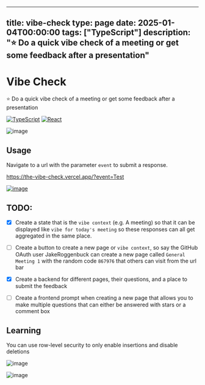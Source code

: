 
---
title: vibe-check
type: page
date: 2025-01-04T00:00:00
tags: ["TypeScript"]
description: "⭐ Do a quick vibe check of a meeting or get some feedback after a presentation"
---


# Vibe Check
⭐ Do a quick vibe check of a meeting or get some feedback after a presentation

[![TypeScript](https://img.shields.io/badge/typescript-%23007ACC.svg?style=for-the-badge&logo=typescript&logoColor=white)](https://github.com/JakeRoggenbuck?tab=repositories&q=&type=&language=typescript)
[![React](https://img.shields.io/badge/React-%2320232a.svg?logo=react&logoColor=%2361DAFB&style=for-the-badge)](#)
<!-- [![Build](https://img.shields.io/github/actions/workflow/status/jakeroggenbuck/vibe-check/npm.yml?branch=main&style=for-the-badge)](https://github.com/JakeRoggenbuck/vibe-check/actions) -->

![image](https://github.com/user-attachments/assets/af9488da-9bce-468e-a508-2a73a0f5243e)

<!-- Old Theme ![image](https://github.com/user-attachments/assets/c3585710-0d59-4a47-88ff-701ccebe3bf7) -->

## Usage
Navigate to a url with the parameter `event` to submit a response.

https://the-vibe-check.vercel.app/?event=Test

[![image](https://github.com/user-attachments/assets/c5f1b949-30e3-46b4-831e-90e2b4f12814)](https://the-vibe-check.vercel.app/?event=Test)


## TODO:
- [x] Create a state that is the `vibe context` (e.g. A meeting) so that it can be displayed like `vibe for today's meeting` so these responses can all get aggregated in the same place.

- [ ] Create a button to create a new page or `vibe context`, so say the GitHub OAuth user JakeRoggenbuck can create a new page called `General Meeting 1` with the random code `867976` that others can visit from the url bar

- [x] Create a backend for different pages, their questions, and a place to submit the feedback

- [ ] Create a frontend prompt when creating a new page that allows you to make multiple questions that can either be answered with stars or a comment box

## Learning
You can use row-level security to only enable insertions and disable deletions

![image](https://github.com/user-attachments/assets/c0a1d7ed-8ab1-4d22-9644-1429dc63df21)

![image](https://github.com/user-attachments/assets/21cc08a2-8c2a-4890-8534-670674376aa3)
